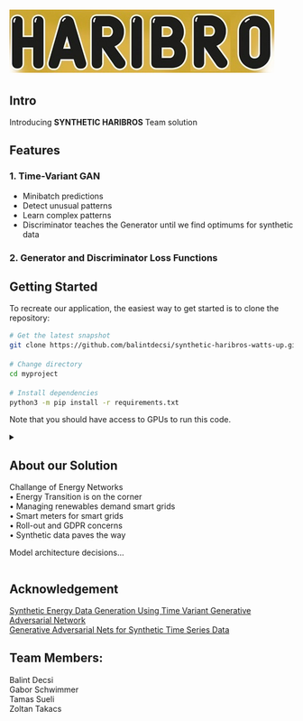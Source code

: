 ![logo](./images/haribros.png)
==================

## Intro
Introducing **SYNTHETIC HARIBROS** Team solution

## Features
### 1. Time-Variant GAN
* Minibatch predictions</br>
* Detect unusual patterns</br>
* Learn complex patterns</br>
* Discriminator teaches the Generator until we find optimums for synthetic data</br>

### 2. Generator and Discriminator Loss Functions

## Getting Started

To recreate our application, the easiest way to get started is to clone the repository:

```bash
# Get the latest snapshot
git clone https://github.com/balintdecsi/synthetic-haribros-watts-up.git myproject

# Change directory
cd myproject

# Install dependencies
python3 -m pip install -r requirements.txt
```

Note that you should have access to GPUs to run this code.

<details>
<summary><h2>About our Solution</h2>

Challange of Energy Networks</br>
    • Energy Transition is on the corner</br>
    • Managing renewables demand smart grids</br>
    • Smart meters for smart grids</br>
    • Roll-out and GDPR concerns</br>
    • Synthetic data paves the way</br>

Model architecture decisions...
</summary>

<h2>GANs</h2>

<h3>Pros</h3>
    • Minibatch predictions</br>
    • Detect unusual patterns</br>
    • Learn complex patterns</br>
<h3>Cons</h3>
    • Data quality dependent</br>
    • Resource hungry</br>
    
<h2>LLMs</h2>

<h3>Pros</h3>
    • Reports and summaries</br>
    • Contextual insights</br>
<h3>Cons</h3>
    • Not great for numbers</br>
    • One token at a time</br>
    • Sticks to first part of data</br>

<h2>Generative Adversarial Networks</h2>
    • Discriminator teaches the Generator until we find optimums for synthetic data</br>
    • We chose Time-Variant GANs</br>
    
<h2>Grid search and findings</h2>

<h3>Ideal number of EPOCHs</h3>
    • cca. 1050</br>
<h3>Target:</h3>
    • Generator loss decreases as Discriminator loss increases</br>
    • Find optimum</br>

<h2>Alternatives for optimization</h2>
    • Different training patterns</br>
    • Alternated Optimizers</br>
    • Feature Engineering</br>

<h2>Discriminator and Generator Loss</h2>
    • After cca. step  875 losses diverge in multiple scenarios(5;6)</br>
    • Early stopping is very difficult due to volatility</br>
    • Semi-Manual optimums should be used</br>

<h2>End result</h2>
    • After cca. step  875 losses diverge in multiple scenarios(5;6)</br> 
    • Early stopping is very difficult due to volatility</br>
    • Manual optimums should be used</br>
</details>

<h2>Acknowledgement</h2>
<a href="https://www.mdpi.com/2079-9292/11/3/355">Synthetic Energy Data Generation Using Time Variant Generative Adversarial Network</a></br>
<a href="https://github.com/stefan-jansen/machine-learning-for-trading/tree/main/21_gans_for_synthetic_time_series">Generative Adversarial Nets for Synthetic Time Series Data</a></br>

<h2>Team Members:</h2>
Balint Decsi</br>
Gabor Schwimmer</br>
Tamas Sueli</br>
Zoltan Takacs</br>
